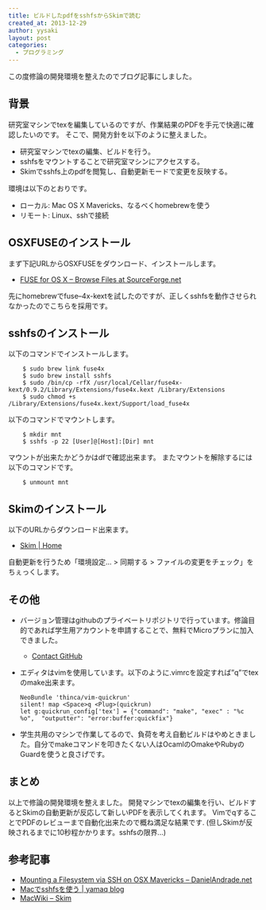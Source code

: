 ```yaml
---
title: ビルドしたpdfをsshfsからSkimで読む
created_at: 2013-12-29
author: yysaki
layout: post
categories:
  - プログラミング
---
```

この度修論の開発環境を整えたのでブログ記事にしました。

## 背景

研究室マシンでtexを編集しているのですが、作業結果のPDFを手元で快適に確認したいのです。 そこで、開発方針を以下のように整えました。

*   研究室マシンでtexの編集、ビルドを行う。
*   sshfsをマウントすることで研究室マシンにアクセスする。
*   Skimでsshfs上のpdfを閲覧し、自動更新モードで変更を反映する。

環境は以下のとおりです。

*   ローカル: Mac OS X Mavericks、なるべくhomebrewを使う
*   リモート: Linux、sshで接続

## OSXFUSEのインストール

まず下記URLからOSXFUSEをダウンロード、インストールします。

*   [FUSE for OS X &#8211; Browse Files at SourceForge.net][1]

先にhomebrewでfuse–4x-kextを試したのですが、正しくsshfsを動作させられなかったのでこちらを採用です。

## sshfsのインストール

以下のコマンドでインストールします。

        $ sudo brew link fuse4x
        $ sudo brew install sshfs
        $ sudo /bin/cp -rfX /usr/local/Cellar/fuse4x-kext/0.9.2/Library/Extensions/fuse4x.kext /Library/Extensions
        $ sudo chmod +s /Library/Extensions/fuse4x.kext/Support/load_fuse4x
    

以下のコマンドでマウントします。

        $ mkdir mnt
        $ sshfs -p 22 [User]@[Host]:[Dir] mnt
    

マウントが出来たかどうかはdfで確認出来ます。 またマウントを解除するには以下のコマンドです。

        $ unmount mnt
    

## Skimのインストール

以下のURLからダウンロード出来ます。

*   [Skim | Home][2]

自動更新を行うため「環境設定&#8230; > 同期する > ファイルの変更をチェック」をちぇっくします。

## その他

*   バージョン管理はgithubのプライベートリポジトリで行っています。修論目的であれば学生用アカウントを申請することで、無料でMicroプランに加入できました。 
    *   [Contact GitHub][3]

*   エディタはvimを使用しています。以下のように.vimrcを設定すれば&#8221;<Space>q&#8221;でtexのmake出来ます。
    
        NeoBundle 'thinca/vim-quickrun'
        silent! map <Space>q <Plug>(quickrun)
        let g:quickrun_config['tex'] = {"command": "make", "exec" : "%c %o",  "outputter": "error:buffer:quickfix"}
        

*   学生共用のマシンで作業してるので、負荷を考え自動ビルドはやめときました。自分でmakeコマンドを叩きたくない人はOcamlのOmakeやRubyのGuardを使うと良さげです。

## まとめ

以上で修論の開発環境を整えました。 開発マシンでtexの編集を行い、ビルドするとSkimの自動更新が反応して新しいPDFを表示してくれます。 Vimで<Space>qすることでPDFのレビューまで自動化出来たので概ね満足な結果です. (但しSkimが反映されるまでに10秒程かかります。sshfsの限界&#8230;)

## 参考記事

*   [Mounting a Filesystem via SSH on OSX Mavericks &#8211; DanielAndrade.net][4]
*   [Macでsshfsを使う | yamaq blog][5]
*   [MacWiki &#8211; Skim][6]

 [1]: http://sourceforge.net/projects/osxfuse/files/?source=navbar
 [2]: http://skim-app.sourceforge.net
 [3]: https://github.com/edu
 [4]: http://www.danielandrade.net/2013/10/28/mounting-a-filesystem-via-ssh-on-osx-mavericks/
 [5]: http://mount-q.com/yamaqblog/?p=15899
 [6]: http://macwiki.sourceforge.jp/wiki/index.php/Skim
